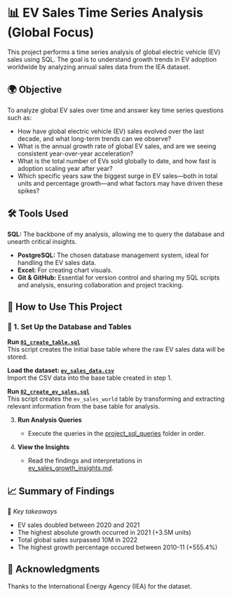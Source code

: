 # 📊 EV Sales Time Series Analysis (Global Focus)

This project performs a time series analysis of global electric vehicle (EV) sales using SQL. The goal is to understand growth trends in EV adoption worldwide by analyzing annual sales data from the IEA dataset.


## 🌍 Objective

To analyze global EV sales over time and answer key time series questions such as:
- How have global electric vehicle (EV) sales evolved over the last decade, and what long-term trends can we observe?
- What is the annual growth rate of global EV sales, and are we seeing consistent year-over-year acceleration?
- What is the total number of EVs sold globally to date, and how fast is adoption scaling year after year?
- Which specific years saw the biggest surge in EV sales—both in total units and percentage growth—and what factors may have driven these spikes?


## 🛠️ Tools Used


**SQL:** The backbone of my analysis, allowing me to query the database and unearth critical insights.
- **PostgreSQL:** The chosen database management system, ideal for handling the EV sales data.
- **Excel:** For creating chart visuals.
- **Git & GitHub:** Essential for version control and sharing my SQL scripts and analysis, ensuring collaboration and project tracking.


## 🧪 How to Use This Project
### 📁 1. Set Up the Database and Tables

**Run [`01_create_table.sql`](./sql/01_create_table.sql)**  
This script creates the initial base table where the raw EV sales data will be stored.

**Load the dataset: [`ev_sales_data.csv`](./dataset/ev_sales_data.csv)**  
Import the CSV data into the base table created in step 1.

**Run [`02_create_ev_sales.sql`](./sql/02_create_ev_sales.sql)**  
This script creates the `ev_sales_world` table by transforming and extracting relevant information from the base table for analysis.

3. **Run Analysis Queries**
   - Execute the queries in the [project_sql_queries](./project_sql_queries/) folder in order.

4. **View the Insights**
   - Read the findings and interpretations in [ev_sales_growth_insights.md](./analysis/ev_sales_growth_insights.md).


## 📈 Summary of Findings

📝 *Key takeaways*  

- EV sales doubled between 2020 and 2021
- The highest absolute growth occurred in 2021 (+3.5M units)
- Total global sales surpassed 10M in 2022
- The highest growth percentage occured between 2010-11 (+555.4%)


## 🤝 Acknowledgments

Thanks to the International Energy Agency (IEA) for the dataset.

